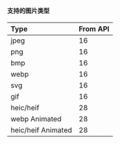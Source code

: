 

#### 支持的图片类型

|Type|From API|
|:---|:---|
|jpeg|16|
|png|16|
|bmp|16|
|webp|16|
|svg|16|
|gif|16|
|heic/heif|28|
|webp Animated|28|
|heic/heif Animated|28|
